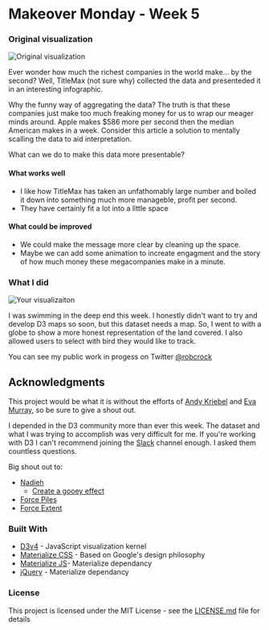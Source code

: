 
# Makeover Monday - Week 5

### Original visualization
![Original visualization](https://raw.githubusercontent.com/robcrock/profit_per_second/master/original_viz.png)

Ever wonder how much the richest companies in the world make... by the second? Well, TitleMax (not sure why) collected the data and presenteded it in an interesting infographic. 

Why the funny way of aggregating the data? The truth is that these companies just make too much freaking money for us to wrap our meager minds around. Apple makes $586 more per second then the median American makes in a week. Consider this article a solution to mentally scalling the data to aid interpretation.

What can we do to make this data more presentable?

#### What works well
* I like how TitleMax has taken an unfathomably large number and boiled it down into something much more manageble, profit per second.
* They have certainly fit a lot into a little space

#### What could be improved
* We could make the message more clear by cleaning up the space.
* Maybe we can add some animation to increate engagment and the story of how much money these megacompanies make in a minute.

### What I did
![Your visualizaiton](http://metacentricities.com/wp-content/uploads/2016/09/Lion-5.jpg)

I was swimming in the deep end this week. I honestly didn't want to try and develop D3 maps so soon, but this dataset needs a map. So, I went to with a globe to show a more honest representation of the land covered. I also allowed users to select with bird they would like to track.

You can see my public work in progess on Twitter [@robcrock](twitter.com/robcrock)

## Acknowledgments

This project would be what it is without the efforts of [Andy Kriebel](https://twitter.com/VizWizBI) and [Eva Murray](https://twitter.com/TriMyData), so be sure to give a shout out.

I depended in the D3 community more than ever this week. The dataset and what I was trying to accomplish was very difficult for me. If you're working with D3 I can't recommend joining the [Slack](https://d3-slackin.herokuapp.com/) channel enough. I asked them countless questions.

Big shout out to:
* [Nadieh](https://twitter.com/NadiehBremer)
	* [Create a gooey effect](https://www.visualcinnamon.com/2015/05/gooey-effect.html)
* [Force Piles](https://bl.ocks.org/tlfrd/59477ab8c350753c88d70e50a18424fb)
* [Force Extent](https://github.com/d3/d3-force/issues/89)

### Built With

* [D3v4](https://d3js.org/d3.v4.min.js) - JavaScript visualization kernel
* [Materialize CSS](https://cdnjs.cloudflare.com/ajax/libs/materialize/0.100.2/css/materialize.min.css) - Based on Google's design philosophy
* [Materialize JS](https://cdnjs.cloudflare.com/ajax/libs/materialize/0.100.2/js/materialize.min.js)- Materialize dependancy
* [jQuery](https://code.jquery.com/jquery-3.2.1.min.js) - Materialize dependancy

### License

This project is licensed under the MIT License - see the [LICENSE.md](LICENSE.md) file for details
